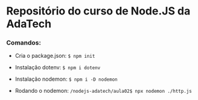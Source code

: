 # Repositório do curso de Node.JS da AdaTech

### Comandos:

- Cria o package.json: `$ npm init`

- Instalação dotenv: `$ npm i dotenv`

- Instalação nodemon: `$ npm i -D nodemon`

- Rodando o nodemon: `/nodejs-adatech/aula02$ npx nodemon ./http.js`
